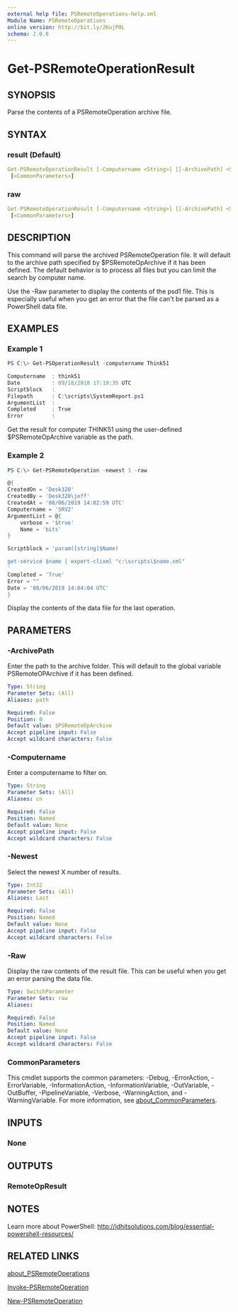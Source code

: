 ```yaml
---
external help file: PSRemoteOperations-help.xml
Module Name: PSRemoteOperations
online version: http://bit.ly/2KujP0L
schema: 2.0.0
---
```


# Get-PSRemoteOperationResult

## SYNOPSIS

Parse the contents of a PSRemoteOperation archive file.

## SYNTAX

### result (Default)

```yaml
Get-PSRemoteOperationResult [-Computername <String>] [[-ArchivePath] <String>] [-Newest <Int32>]
 [<CommonParameters>]
```

### raw

```yaml
Get-PSRemoteOperationResult [-Computername <String>] [[-ArchivePath] <String>] [-Newest <Int32>] [-Raw]
 [<CommonParameters>]
```

## DESCRIPTION

This command will parse the archived PSRemoteOperation file. It will default to the archive path specified by $PSRemoteOpArchive if it has been defined. The default behavior is to process all files but you can limit the search by computer name.

Use the -Raw parameter to display the contents of the psd1 file. This is especially useful when you get an error that the file can't be parsed as a PowerShell data file.

## EXAMPLES

### Example 1

```powershell
PS C:\> Get-PSOperationResult -computername Think51

Computername  : think51
Date          : 09/18/2018 17:19:35 UTC
Scriptblock   :
Filepath      : C:\scripts\SystemReport.ps1
ArgumentList  :
Completed     : True
Error         :
```

Get the result for computer THINK51 using the user-defined $PSRemoteOpArchive variable as the path.

### Example 2

```powershell
PS C:\> Get-PSRemoteOperation -newest 1 -raw

@{
CreatedOn = 'Desk320'
CreatedBy = 'Desk320\jeff'
CreatedAt = '08/06/2019 14:02:59 UTC'
Computername = 'SRV2'
ArgumentList = @{
    verbose = '$true'
    Name = 'bits'
}

Scriptblock = 'param([string]$Name)

get-service $name | export-clixml "c:\scripts\$name.xml"
'
Completed = 'True'
Error = ""
Date = '08/06/2019 14:04:04 UTC'
}

```

Display the contents of the data file for the last operation.

## PARAMETERS

### -ArchivePath

Enter the path to the archive folder. This will default to the global variable PSRemoteOPArchive if it has been defined.

```yaml
Type: String
Parameter Sets: (All)
Aliases: path

Required: False
Position: 0
Default value: $PSRemoteOpArchive
Accept pipeline input: False
Accept wildcard characters: False
```

### -Computername

Enter a computername to filter on.

```yaml
Type: String
Parameter Sets: (All)
Aliases: cn

Required: False
Position: Named
Default value: None
Accept pipeline input: False
Accept wildcard characters: False
```

### -Newest

Select the newest X number of results.

```yaml
Type: Int32
Parameter Sets: (All)
Aliases: Last

Required: False
Position: Named
Default value: None
Accept pipeline input: False
Accept wildcard characters: False
```

### -Raw
Display the raw contents of the result file. This can be useful when you get an error parsing the data file.

```yaml
Type: SwitchParameter
Parameter Sets: raw
Aliases:

Required: False
Position: Named
Default value: None
Accept pipeline input: False
Accept wildcard characters: False
```

### CommonParameters
This cmdlet supports the common parameters: -Debug, -ErrorAction, -ErrorVariable, -InformationAction, -InformationVariable, -OutVariable, -OutBuffer, -PipelineVariable, -Verbose, -WarningAction, and -WarningVariable. For more information, see [about_CommonParameters](http://go.microsoft.com/fwlink/?LinkID=113216).

## INPUTS

### None

## OUTPUTS

### RemoteOpResult

## NOTES

Learn more about PowerShell: http://jdhitsolutions.com/blog/essential-powershell-resources/

## RELATED LINKS

[about_PSRemoteOperations](./about_PSRemoteOperations)

[Invoke-PSRemoteOperation](./Invoke-PSRemoteOperation)

[New-PSRemoteOperation](./New-PSRemoteOperation)
